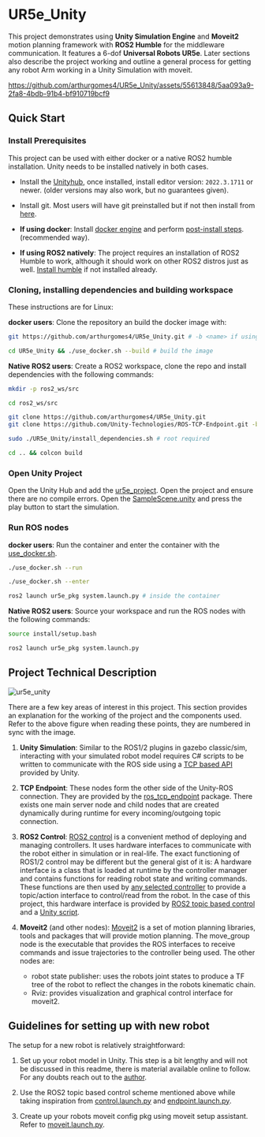 # UR5e_Unity

This project demonstrates using **Unity Simulation Engine** and **Moveit2** motion planning framework with **ROS2 Humble** for the middleware communication. It features a 6-dof **Universal Robots UR5e**. Later sections also describe the project working and outline a general process for getting any robot Arm working in a Unity Simulation with moveit.

https://github.com/arthurgomes4/UR5e_Unity/assets/55613848/5aa093a9-2fa8-4bdb-91b4-bf910719bcf9

## Quick Start

### Install Prerequisites
This project can be used with either docker or a native ROS2 humble installation. Unity needs to be installed natively in both cases.
* Install the [Unityhub](https://docs.unity3d.com/hub/manual/InstallHub.html#install-hub-linux), once installed, install editor version: `2022.3.1711` or newer. (older versions may also work, but no guarantees given).
* Install git. Most users will have git preinstalled but if not then install from [here](https://git-scm.com/book/en/v2/Getting-Started-Installing-Git).

* **If using docker**: Install [docker engine](https://docs.docker.com/engine/install/ubuntu/) and perform [post-install steps](https://docs.docker.com/engine/install/linux-postinstall/). (recommended way).
* **If using ROS2 natively**: The project requires an installation of ROS2 Humble to work, although it should work on other ROS2 distros just as well. [Install humble](https://docs.ros.org/en/humble/Installation.html) if not installed already.

### Cloning, installing dependencies and building workspace
These instructions are for Linux:

**docker users**: Clone the repository an build the docker image with:
```bash
git https://github.com/arthurgomes4/UR5e_Unity.git # -b <name> if using any branch

cd UR5e_Unity && ./use_docker.sh --build # build the image
```

**Native ROS2 users**: Create a ROS2 workspace, clone the repo and install dependencies with the following commands:
```bash
mkdir -p ros2_ws/src

cd ros2_ws/src

git clone https://github.com/arthurgomes4/UR5e_Unity.git
git clone https://github.com/Unity-Technologies/ROS-TCP-Endpoint.git -b main-ros2

sudo ./UR5e_Unity/install_dependencies.sh # root required

cd .. && colcon build
```

### Open Unity Project
Open the Unity Hub and add the [ur5e_project](./ur5e_project/). Open the project and ensure there are no compile errors. Open the [SampleScene.unity](./ur5e_project/Assets/Scenes/SampleScene.unity) and press the play button to start the simulation.

### Run ROS nodes

**docker users**: Run the container and enter the container with the [use_docker.sh](./use_docker.sh).
```bash
./use_docker.sh --run

./use_docker.sh --enter

ros2 launch ur5e_pkg system.launch.py # inside the container
```

**Native ROS2 users**: Source your workspace and run the ROS nodes with the following commands:
```bash
source install/setup.bash

ros2 launch ur5e_pkg system.launch.py
```

## Project Technical Description
![ur5e_unity](https://github.com/arthurgomes4/UR5e_Unity/assets/55613848/b67b212a-307d-48ba-8697-6abc5bfd2fff)

There are a few key areas of interest in this project. This section provides an explanation for the working of the project and the components used. Refer to the above figure when reading these points, they are numbered in sync with the image. 

1. **Unity Simulation**: Similar to the ROS1/2 plugins in gazebo classic/sim, interacting with your simulated robot model requires C# scripts to be written to communicate with the ROS side using a [TCP based API](https://github.com/Unity-Technologies/ROS-TCP-Connector) provided by Unity.

2. **TCP Endpoint**: These nodes form the other side of the Unity-ROS connection. They are provided by the [ros_tcp_endpoint](https://github.com/Unity-Technologies/ROS-TCP-Endpoint) package. There exists one main server node and child nodes that are created dynamically during runtime for every incoming/outgoing topic connection.

3. **ROS2 Control**: [ROS2 control](https://control.ros.org/master/index.html) is a convenient method of deploying and managing controllers. It uses hardware interfaces to communicate with the robot either in simulation or in real-life. The exact functioning of ROS1/2 control may be different but the general gist of it is: A hardware interface is a class that is loaded at runtime by the controller manager and contains functions for reading robot state and writing commands. These functions are then used by [any selected controller](https://github.com/ros-controls/ros2_controllers) to provide a topic/action interface to control/read from the robot. In the case of this project, this hardware interface is provided by [ROS2 topic based control](https://github.com/PickNikRobotics/topic_based_ros2_control) and a [Unity script](./ur5e_project/Assets/Scripts/ROSTopicBasedControlPlugin.cs).

4. **Moveit2** (and other nodes):
[Moveit2](https://www.google.com/search?channel=fs&client=ubuntu-sn&q=moveit2) is a set of motion planning libraries, tools and packages that will provide motion planning. The move_group node is the executable that provides the ROS interfaces to receive commands and issue trajectories to the controller being used. The other nodes are:
    * robot state publisher: uses the robots joint states to produce a TF tree of the robot to reflect the changes in the robots kinematic chain.
    * Rviz: provides visualization and graphical control interface for moveit2.

## Guidelines for setting up with new robot

The setup for a new robot is relatively straightforward:

1. Set up your robot model in Unity. This step is a bit lengthy and will not be discussed in this readme, there is material available online to follow. For any doubts reach out to the [author](https://www.linkedin.com/in/arthur-francis-gomes/).

2. Use the ROS2 topic based control scheme mentioned above while taking inspiration from [control.launch.py](./ur5e_pkg/launch/control.launch.py) and [endpoint.launch.py](./ur5e_pkg/launch/endpoint.launch.py).

3. Create up your robots moveit config pkg using moveit setup assistant. Refer to [moveit.launch.py](./ur5e_pkg/launch/moveit.launch.py).  
